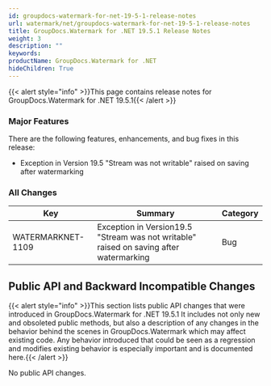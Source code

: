 ```yaml
---
id: groupdocs-watermark-for-net-19-5-1-release-notes
url: watermark/net/groupdocs-watermark-for-net-19-5-1-release-notes
title: GroupDocs.Watermark for .NET 19.5.1 Release Notes
weight: 3
description: ""
keywords: 
productName: GroupDocs.Watermark for .NET
hideChildren: True
---
```

{{< alert style="info" >}}This page contains release notes for GroupDocs.Watermark for .NET 19.5.1{{< /alert >}}

### Major Features

There are the following features, enhancements, and bug fixes in this release:

* Exception in Version 19.5 "Stream was not writable" raised on saving after watermarking

### All Changes

| Key | Summary | Category |
| --- | --- | --- |
| WATERMARKNET-1109 | Exception in Version19.5 "Stream was not writable" raised on saving after watermarking | Bug |

## Public API and Backward Incompatible Changes

{{< alert style="info" >}}This section lists public API changes that were introduced in GroupDocs.Watermark for .NET 19.5.1 It includes not only new and obsoleted public methods, but also a description of any changes in the behavior behind the scenes in GroupDocs.Watermark which may affect existing code. Any behavior introduced that could be seen as a regression and modifies existing behavior is especially important and is documented here.{{< /alert >}}

No public API changes.
